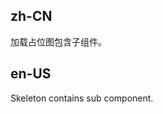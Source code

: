 ## zh-CN

加载占位图包含子组件。

## en-US

Skeleton contains sub component.

<style>
.article h4 {
  margin-bottom: 16px;
}
.article button {
  margin-top: 16px;
}
</style>
